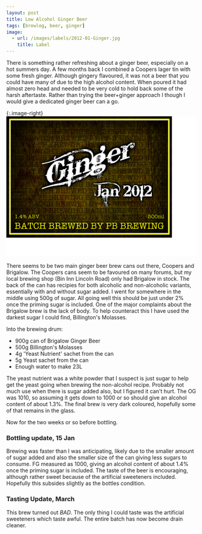 ```yaml
---
layout: post
title: Low Alcohol Ginger Beer
tags: [brewlog, beer, ginger]
image: 
  - url: /images/labels/2012-01-Ginger.jpg
    title: Label
---
```


There is something rather refreshing about a ginger beer, especially on a hot summers day.  A few months back I combined a Coopers lager tin with some fresh ginger.  Although gingery flavoured, it was not a beer that you could have many of due to the high alcohol content.  When poured it had almost zero head and needed to be very cold to hold back some of the harsh aftertaste.  Rather than trying the beer+ginger approach I though I would give a dedicated ginger beer can a go.

{:.image-right}
![Label](/images/labels/2012-01-Ginger.jpg)

There seems to be two main ginger beer brew cans out there, Coopers and Brigalow.  The Coopers cans seem to be favoured on many forums, but my local brewing shop (Bin Inn Lincoln Road) only had Brigalow in stock.  The back of the can has recipies for both alcoholic and non-alcoholic variants, essentially with and without sugar added.  I went for somewhere in the middle using 500g of sugar.  All going well this should be just under 2% once the priming sugar is included.  One of the major complaints about the Brigalow brew is the lack of body.  To help counteract this I have used the darkest sugar I could find, Billington's Molasses.

Into the brewing drum:
- 900g can of Brigalow Ginger Beer
- 500g Billington's Molasses
- 4g 'Yeast Nutrient' sachet from the can
- 5g Yeast sachet from the can
- Enough water to make 23L

The yeast nutrient was a white powder that I suspect is just sugar to help get the yeast going when brewing the non-alcohol recipe.  Probably not much use when there is sugar added also, but I figured it can't hurt.  The OG was 1010, so assuming it gets down to 1000 or so should give an alcohol content of about 1.3%.  The final brew is very dark coloured, hopefully some of that remains in the glass.

Now for the two weeks or so before bottling.

### Bottling update, 15 Jan

Brewing was faster than I was anticipating, likely due to the smaller amount of sugar added and also the smaller size of the can giving less sugars to consume.  FG measured as 1000, giving an alcohol content of about 1.4% once the priming sugar is included.  The taste of the beer is encouraging, although rather sweet because of the artificial sweeteners included.  Hopefully this subsides slightly as the bottles condition.

### Tasting Update, March

This brew turned out *BAD*.  The only thing I could taste was the artificial sweeteners which taste awful.  The entire batch has now become drain cleaner.

